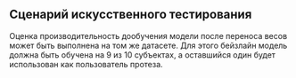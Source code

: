 ## Сценарий искусственного тестирования

Оценка производительность дообучения модели после переноса весов может быть выполнена на том же датасете. Для этого бейзлайн модель должна быть обучена на 9 из 10 субъектах, а оставшийся один будет использован как пользователь протеза. 